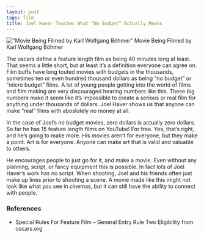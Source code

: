 ```yaml
---
layout: post
tags: film
title: Joel Haver Teaches What “No Budget” Actually Means
---
```

!["Movie Being Filmed by Karl Wolfgang Böhmer"](https://upload.wikimedia.org/wikipedia/commons/thumb/9/96/Movie_Being_Filmed_MET_DP803698.jpg/640px-Movie_Being_Filmed_MET_DP803698.jpg "Movie Being Filmed by Karl Wolfgang Böhmer")
Movie Being Filmed by Karl Wolfgang Böhmer 

The oscars define a feature length film as being 40 minutes long at least. That seems a little short, but at least it’s a definition everyone can agree on. Film buffs have long touted movies with budgets in the thousands, sometimes ten or even hundred thousand dollars as being “no budget” or “micro budget” films. A lot of young people getting into the world of films and film making are very discouraged hearing numbers like this. These big numbers make it seem like it’s impossible to create a serious or real film for anything under thousands of dollars. Joel Haver shows us that anyone can make “real” films with aboslutely no money at all.

In the case of Joel’s no budget movies, zero dollars is actually zero dollars. So far he has 15 feature length films on YouTube! For free. Yes, that’s right, and he’s going to make more. His movies aren’t for everyone, but they make a point. Art is for everyone. Anyone can make art that is valid and valuable to others.

He encourages people to just go for it, and make a movie. Even without any planning, script, or fancy equipment this is possible. In fact lots of Joel Haver’s work has no script. When shooting, Joel and his friends often just make up lines prior to shooting a scene. A movie made like this might not look like what you see in cinemas, but it can still have the ability to connect with people. 

### References
- Special Rules For Feature Film – General Entry Rule Two Eligibility from oscars.org